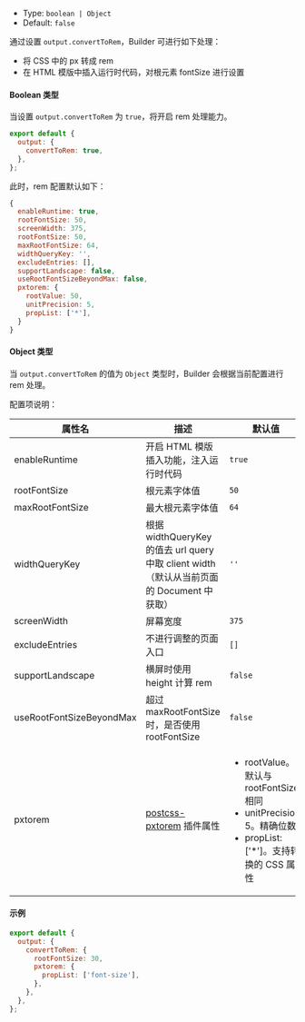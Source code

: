 - Type: `boolean | Object`
- Default: `false`

通过设置 `output.convertToRem`，Builder 可进行如下处理：
- 将 CSS 中的 px 转成 rem
- 在 HTML 模版中插入运行时代码，对根元素 fontSize 进行设置

#### Boolean 类型

当设置 `output.convertToRem` 为 `true`，将开启 rem 处理能力。

```js
export default {
  output: {
    convertToRem: true,
  },
};
```

此时，rem 配置默认如下： 

```js
{
  enableRuntime: true,
  rootFontSize: 50,
  screenWidth: 375,
  rootFontSize: 50,
  maxRootFontSize: 64,
  widthQueryKey: '',
  excludeEntries: [],
  supportLandscape: false,
  useRootFontSizeBeyondMax: false,
  pxtorem: {
    rootValue: 50,
    unitPrecision: 5,
    propList: ['*'],
  }
}
```

#### Object 类型

当 `output.convertToRem` 的值为 `Object` 类型时，Builder 会根据当前配置进行 rem 处理。

配置项说明：

| 属性名                   | 描述                                                    | 默认值                                                       |
| ------------------------ | ------------------------------------------------------------ | ------------------------------------------------------------ |
| enableRuntime            | 开启 HTML 模版插入功能，注入运行时代码  | `true`                                                         |
| rootFontSize             | 根元素字体值                                                 | `50`                                                           |
| maxRootFontSize          | 最大根元素字体值                                             | `64`                                                           |
| widthQueryKey            | 根据 widthQueryKey 的值去 url query 中取 client width（默认从当前页面的 Document 中获取） | `'' `                                                          |
| screenWidth              | 屏幕宽度                               | `375`                                                          |
| excludeEntries           | 不进行调整的页面入口                                         | `[]`                                                           |
| supportLandscape         | 横屏时使用 height 计算 rem                                   | `false`                                                        |
| useRootFontSizeBeyondMax | 超过 maxRootFontSize 时，是否使用rootFontSize | `false`                                                        |
| pxtorem                  | [postcss-pxtorem](https://github.com/cuth/postcss-pxtorem#options) 插件属性 | <ul><li>rootValue。默认与 rootFontSize 相同 </li><li>unitPrecision: 5。精确位数 </li><li>propList: ['*']。支持转换的 CSS 属性</li></ul> |


#### 示例

```js
export default {
  output: {
    convertToRem: {
      rootFontSize: 30,
      pxtorem: {
        propList: ['font-size'],
      },
    },
  },
};
```
